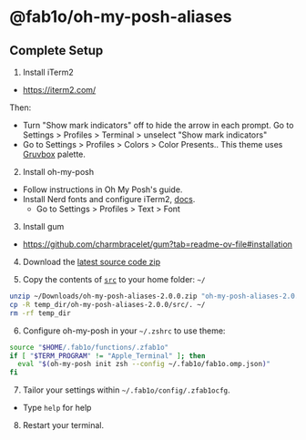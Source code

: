 # @fab1o/oh-my-posh-aliases

## Complete Setup

1. Install iTerm2

- https://iterm2.com/

Then:
- Turn "Show mark indicators" off to hide the arrow in each prompt. Go to Settings > Profiles > Terminal > unselect "Show mark indicators"
- Go to Settings > Profiles > Colors > Color Presents.. This theme uses [Gruvbox](https://github.com/herrbischoff/iterm2-gruvbox) palette.

2. Install oh-my-posh

- Follow instructions in Oh My Posh's guide.
- Install Nerd fonts and configure iTerm2, [docs](https://iterm2.com/documentation-fonts.html).
  - Go to Settings > Profiles > Text > Font

3. Install gum

- https://github.com/charmbracelet/gum?tab=readme-ov-file#installation

4. Download the [latest source code zip](https://github.com/fab1o/oh-my-posh-aliases/releases)

5. Copy the contents of [`src`](src/) to your home folder: `~/`

```sh
unzip ~/Downloads/oh-my-posh-aliases-2.0.0.zip "oh-my-posh-aliases-2.0.0/src/*" -d temp_dir
cp -R temp_dir/oh-my-posh-aliases-2.0.0/src/. ~/
rm -rf temp_dir
```

6. Configure oh-my-posh in your `~/.zshrc` to use theme:

```sh
source "$HOME/.fab1o/functions/.zfab1o"
if [ "$TERM_PROGRAM" != "Apple_Terminal" ]; then
  eval "$(oh-my-posh init zsh --config ~/.fab1o/fab1o.omp.json)"
fi
```

7. Tailor your settings within `~/.fab1o/config/.zfab1ocfg`.
  - Type `help` for help

8. Restart your terminal.

